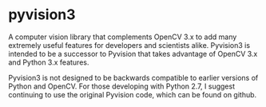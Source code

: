 # pyvision3
A computer vision library that complements OpenCV 3.x to add many extremely useful features for developers and scientists alike. Pyvision3 is intended to be a successor to Pyvision that takes advantage of OpenCV 3.x and Python 3.x features.

Pyvision3 is not designed to be backwards compatible to earlier versions of Python and OpenCV. For those developing with Python 2.7, I suggest continuing to use the original Pyvision code, which can be found on github.

